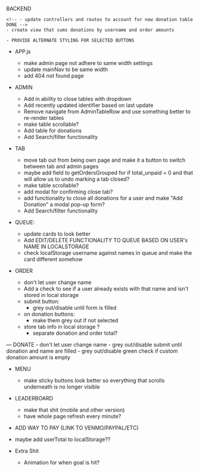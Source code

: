 BACKEND
<!-- - double check isPaid and updatePaid logic with frontend code DONE -->
    <!-- - update controllers and routes to account for new donation table DONE -->
    - create view that sums donations by username and order amounts

<!-- FRONTEND -->
<!-- - go through and update routes/paths from old frontend DONE -->
    - PROVIDE ALTERNATE STYLING FOR SELECTED BUTTONS

- APP.js
    - make admin page not adhere to same width settings
    - update mainNav to be same width
    - add 404 not found page

- ADMIN
    <!-- - figure out how to load all orders and filter accordingly DONE
    - add functionality to update paid/completed/delete DONE
    - add comments into rows that have them DONE -->
    - Add in ability to close tables with dropdown
    - Add recently updated identifier based on last update
    - Remove navigate from AdminTableRow and use something better to re-render tables
    <!-- - add a tab section to close tabs and check values DONE -->
    - make table scrollable?
    - Add table for donations
    - Add Search/filter functionality

- TAB
    - move tab out from being own page and make it a button to switch between tab and admin pages
    <!-- - finish building out functionality in TabTableRow DONE -->
    - maybe add field to getOrdersGrouped for if total_unpaid = 0 and that will allow us to undo marking a tab closed?
    <!-- - figure out donations DONE -->
    - make table scrollable?
    <!-- - redo table to align with new backend queries and view DONE -->
    <!-- - add separate queries for paid/unpaid? DONE -->
    - add modal for confirming close tab?
    - add functionality to close all donations for a user and make "Add Donation" a modal pop-up form?
    - Add Search/filter functionality

- QUEUE:
    <!-- - Go through queue, queueList, queueItem and update to match what is returned from database DONE -->
    - update cards to look better
    - Add EDIT/DELETE FUNCTIONALITY TO QUEUE BASED ON USER's NAME IN LOCALSTORAGE
    - check localStorage username against names in queue and make the card different somehow

- ORDER
    <!-- - make it where form can't be submitted if any inputs are blank DONE
    - add option to enter in own drink DONE
    - Save username to local storage DONE -->
    - don't let user change name
    - Add a check to see if a user already exists with that name and isn't stored in local storage
    <!-- - add donation field DONE -->
    - submit button:
        - grey out/disable until form is filled
    - on donation buttons:
        - make them grey out if not selected
        <!-- - add field popup if other is selected DONE -->
        <!-- - if other is selected, update OTHER to reflect value chosen DONE -->
    - store tab info in local storage ?
        - separate donation and order total?
    <!-- - update both ends to account for new donation table DONE -->

— DONATE
    - don't let user change name
    <!-- - make that shit DONE -->
    - grey out/disable submit until donation and name are filled
    - grey out/disable green check if custom donation amount is empty

- MENU
    <!-- - make it where clicking "Add to Order" populates form in Order page DONE -->
    <!-- — make top buttons sticky and actually redirect to different sections of the page DONE -->
    - make sticky buttons look better so everything that scrolls underneath is no longer visible

- LEADERBOARD
    - make that shit (mobile and other version)
    <!-- - add sum query to backend to get total of all orders submitted DONE -->
    - have whole page refresh every minute?
    <!-- - UPDATE backend to total order_totals and total_donated DONE -->

- ADD WAY TO PAY (LINK TO VENMO/PAYPAL/ETC)
- maybe add userTotal to localStorage??

- Extra Shit
    - Animation for when goal is hit?
